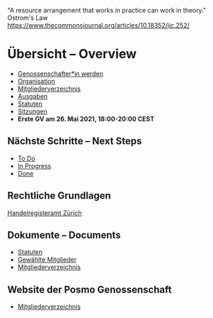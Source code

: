 "A resource arrangement that works in practice can work in theory."   
Ostrom's Law   
https://www.thecommonsjournal.org/articles/10.18352/ijc.252/     

# Übersicht – Overview

- [Genossenschafter\*in werden](https://github.com/posmocoop/general/blob/master/i_want_to_be_a_coop_member.md)
- [Organisation](https://github.com/posmocoop/general/blob/master/organization.md)
- [Mitgliederverzeichnis](https://github.com/posmocoop/general/blob/master/members.md)
- [Ausgaben](https://github.com/posmocoop/general/blob/master/expenses.md)
- [Statuten](https://github.com/posmocoop/general/blob/master/statutes.md)
- [Sitzungen](https://github.com/posmocoop/general/blob/master/meetings.md)
- **Erste GV am 26. Mai 2021, 18:00-20:00 CEST**


## Nächste Schritte – Next Steps
- [To Do](https://github.com/posmocoop/general/blob/master/to_do.md)
- [In Progress](https://github.com/posmocoop/general/blob/master/in_progress.md)
- [Done](https://github.com/posmocoop/general/blob/master/done.md)


## Rechtliche Grundlagen
[Handelregisteramt Zürich](https://hra.zh.ch/internet/justiz_inneres/hra/de/eintragen/formulare_muster_rechtsform/genossenschaft.html)

## Dokumente – Documents
- [Statuten](https://github.com/posmocoop/general/files/4559344/Statuten_POSMO_Genossenschaft_Schweiz_Version2020-05-04.pdf) 
- [Gewählte Mitglieder](https://docs.google.com/document/d/1YUm9ym33ajHGp7-fkWoBCT857fq7Cp5q9ghrBLua2kc/edit#)
- [Mitgliederverzeichnis](https://github.com/posmocoop/general/blob/master/members.md)


## Website der Posmo Genossenschaft 
- [Mitgliederverzeichnis](https://github.com/posmocoop/general/blob/master/membership.md)
